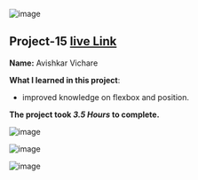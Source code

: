 ![image](https://img.shields.io/badge/project-14-red)

## Project-15  [live Link](https://product-design-landing.netlify.app/)

**Name:** Avishkar Vichare

**What I learned in this project**:

  - improved knowledge on flexbox and position.


**The project took ***3.5 Hours*** to complete.** 

![image](https://img.shields.io/badge/INeuron-LearnCodeOnline-brightgreen)

![image](https://img.shields.io/badge/Full%20stack%20JS%20bootcamp-Hitesh%20Chaudhary-lightgrey)


![image](https://github.com/AvishkarVichare/project-1/blob/master/11.png)
